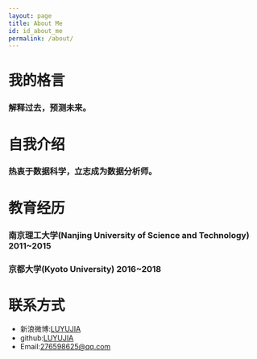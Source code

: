 ```yaml
---
layout: page
title: About Me
id: id_about_me
permalink: /about/
---
```

<!--
[我](http://7xlgu7.com1.z0.glb.clouddn.com/me.jpg)
-->

我的格言
===

### 解释过去，预测未来。

自我介绍
===

### 热衷于数据科学，立志成为数据分析师。

教育经历
===

### 南京理工大学(Nanjing University of Science and Technology)  2011~2015

### 京都大学(Kyoto University)  2016~2018

联系方式
===

- 新浪微博:[LUYUJIA](http://weibo.com/u/5106974709)
- github:[LUYUJIA](https://github.com/LUYUJIA)
- Email:[276598625@qq.com](276598625@qq.com)
